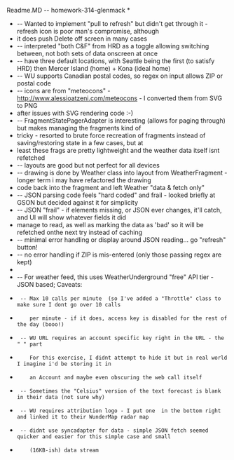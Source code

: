  Readme.MD  -- homework-314-glenmack
 * 
  * -- Wanted to implement "pull to refresh" but didn't get through it - refresh icon is poor man's compromise, although
 *    it does push Delete off screen in many cases
 * -- interpreted "both C&F" from HRD as a toggle allowing switching between, not both sets of data onscreen at once
 * -- have three default locations, with Seattle being the first (to satisfy HRD) then Mercer Island (home) + Kona (ideal home)
 * -- WU supports Canadian postal codes, so regex on input allows ZIP or postal code
 * -- icons are from "meteocons" - http://www.alessioatzeni.com/meteocons - I converted them from SVG to PNG
 *    after issues with SVG rendering code :-)
 * -- FragmentStatePagerAdapter is interesting (allows for paging through) but makes managing the fragments kind of
 *    tricky - resorted to brute force recreation of fragments instead of saving/restoring state in a few cases, but at
 *    least these frags are pretty lightweight and the weather data itself isnt refetched
 * -- layouts are good but not perfect for all devices
 * -- drawing is done by Weather class into layout from WeatherFragment - longer term i may have refactored the drawing
 *    code back into the fragment and left Weather "data & fetch only"
 * -- JSON parsing code feels "hard coded" and frail - looked briefly at GSON but decided against it for simplicity
 * -- JSON "frail" - if elements missing, or JSON ever changes, it'll catch, and UI will show whatever fields it did
 *    manage to read, as well as marking the data as 'bad' so it will be refetched onthe next try instead of caching
 * -- minimal error handling or display around JSON reading... go "refresh" button!
 * -- no error handling if ZIP is mis-entered (only those passing regex are kept)
 * 
 * -- For weather feed, this uses WeatherUnderground "free" API tier - JSON based; Caveats:
 *      -- Max 10 calls per minute  (so I've added a "Throttle" class to make sure I dont go over 10 calls
 *         per minute - if it does, access key is disabled for the rest of the day (booo!)
 *      -- WU URL requires an account specific key right in the URL - the " " part
 *         For this exercise, I didnt attempt to hide it but in real world I imagine i'd be storing it in
 *         an Account and maybe even obscuring the web call itself
 *      -- Sometimes the "Celsius" version of the text forecast is blank in their data (not sure why)
 *      -- WU requires attribution logo - I put one  in the bottom right and linked it to their WunderMap radar map
 *      -- didnt use syncadapter for data - simple JSON fetch seemed quicker and easier for this simple case and small
 *         (16KB-ish) data stream
